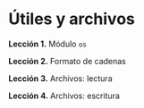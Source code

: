 &Uacute;tiles y archivos
===

**Lecci&oacute;n 1.** M&oacute;dulo `os`

**Lecci&oacute;n 2.** Formato de cadenas

**Lecci&oacute;n 3.** Archivos: lectura

**Lecci&oacute;n 4.** Archivos: escritura
